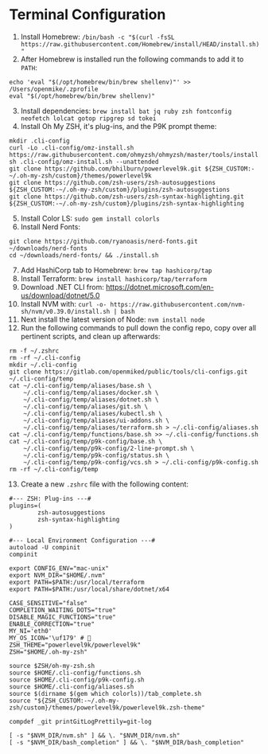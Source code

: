 # Terminal Configuration

1. Install Homebrew: `/bin/bash -c "$(curl -fsSL https://raw.githubusercontent.com/Homebrew/install/HEAD/install.sh)"`
2. After Homebrew is installed run the following commands to add it to `PATH`:

```
echo 'eval "$(/opt/homebrew/bin/brew shellenv)"' >> /Users/openmike/.zprofile
eval "$(/opt/homebrew/bin/brew shellenv)"
```

3. Install dependencies: `brew install bat jq ruby zsh fontconfig neofetch lolcat gotop ripgrep sd tokei`
4. Install Oh My ZSH, it's plug-ins, and the P9K prompt theme:

```
mkdir .cli-config
curl -Lo .cli-config/omz-install.sh https://raw.githubusercontent.com/ohmyzsh/ohmyzsh/master/tools/install.sh
sh .cli-config/omz-install.sh --unattended
git clone https://github.com/bhilburn/powerlevel9k.git ${ZSH_CUSTOM:-~/.oh-my-zsh/custom}/themes/powerlevel9k
git clone https://github.com/zsh-users/zsh-autosuggestions ${ZSH_CUSTOM:-~/.oh-my-zsh/custom}/plugins/zsh-autosuggestions
git clone https://github.com/zsh-users/zsh-syntax-highlighting.git ${ZSH_CUSTOM:-~/.oh-my-zsh/custom}/plugins/zsh-syntax-highlighting
```

5. Install Color LS: `sudo gem install colorls`
6. Install Nerd Fonts:

```
git clone https://github.com/ryanoasis/nerd-fonts.git ~/downloads/nerd-fonts
cd ~/downloads/nerd-fonts/ && ./install.sh
```

7. Add HashiCorp tab to Homebrew: `brew tap hashicorp/tap`
8. Install Terraform: `brew install hashicorp/tap/terraform`
9. Download .NET CLI from: https://dotnet.microsoft.com/en-us/download/dotnet/5.0
10. Install NVM with: `curl -o- https://raw.githubusercontent.com/nvm-sh/nvm/v0.39.0/install.sh | bash`
11. Next install the latest version of Node: `nvm install node`
12. Run the following commands to pull down the config repo, copy over all pertinent scripts, and clean up afterwards:

```
rm -f ~/.zshrc
rm -rf ~/.cli-config
mkdir ~/.cli-config
git clone https://gitlab.com/openmiked/public/tools/cli-configs.git ~/.cli-config/temp
cat ~/.cli-config/temp/aliases/base.sh \
    ~/.cli-config/temp/aliases/docker.sh \
    ~/.cli-config/temp/aliases/dotnet.sh \
    ~/.cli-config/temp/aliases/git.sh \
    ~/.cli-config/temp/aliases/kubectl.sh \
    ~/.cli-config/temp/aliases/ui-addons.sh \
    ~/.cli-config/temp/aliases/terraform.sh > ~/.cli-config/aliases.sh
cat ~/.cli-config/temp/functions/base.sh >> ~/.cli-config/functions.sh
cat ~/.cli-config/temp/p9k-config/base.sh \
    ~/.cli-config/temp/p9k-config/2-line-prompt.sh \
    ~/.cli-config/temp/p9k-config/status.sh \
    ~/.cli-config/temp/p9k-config/vcs.sh > ~/.cli-config/p9k-config.sh
rm -rf ~/.cli-config/temp
```

13. Create a new `.zshrc` file with the following content:

```
#--- ZSH: Plug-ins ---#
plugins=(
        zsh-autosuggestions
        zsh-syntax-highlighting
)

#--- Local Environment Configuration ---#
autoload -U compinit
compinit

export CONFIG_ENV="mac-unix"
export NVM_DIR="$HOME/.nvm"
export PATH=$PATH:/usr/local/terraform
export PATH=$PATH:/usr/local/share/dotnet/x64

CASE_SENSITIVE="false"
COMPLETION_WAITING_DOTS="true"
DISABLE_MAGIC_FUNCTIONS="true"
ENABLE_CORRECTION="true"
MY_NI='eth0'
MY_OS_ICON='\uf179' # 
ZSH_THEME="powerlevel9k/powerlevel9k"
ZSH="$HOME/.oh-my-zsh"

source $ZSH/oh-my-zsh.sh
source $HOME/.cli-config/functions.sh
source $HOME/.cli-config/p9k-config.sh
source $HOME/.cli-config/aliases.sh
source $(dirname $(gem which colorls))/tab_complete.sh
source "${ZSH_CUSTOM:-~/.oh-my-zsh/custom}/themes/powerlevel9k/powerlevel9k.zsh-theme"

compdef _git printGitLogPrettily=git-log

[ -s "$NVM_DIR/nvm.sh" ] && \. "$NVM_DIR/nvm.sh"
[ -s "$NVM_DIR/bash_completion" ] && \. "$NVM_DIR/bash_completion"
```
